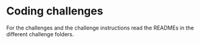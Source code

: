 # Coding challenges

For the challenges and the challenge instructions read the READMEs in the different challenge folders. 
